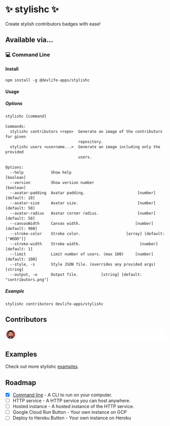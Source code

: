 # :sparkles: stylishc :sparkles:

Create stylish contributors badges with ease!

## Available via...

### :computer: Command Line

#### Install

```shell
npm install -g @devlife-apps/stylishc
```

#### Usage

##### Options

```text
stylishc [command]

Commands:
  stylishc contributors <repo>  Generate an image of the contributors for given
                                repository.
  stylishc users <username...>  Generate an image including only the provided
                                users.

Options:
  --help            Show help                                          [boolean]
  --version         Show version number                                [boolean]
  --avatar-padding  Avatar padding.                       [number] [default: 10]
  --avatar-size     Avatar size.                          [number] [default: 50]
  --avatar-radius   Avatar corner radius.                 [number] [default: 50]
  --canvasWidth     Canvas width.                        [number] [default: 900]
  --stroke-color    Stroke color.                    [array] [default: ["#DDD"]]
  --stroke-width    Stroke width.                          [number] [default: 1]
  --limit           Limit number of users. (max 100)     [number] [default: 100]
  --style, -s       Style JSON file. (overrides any provided args)      [string]
  --output, -o      Output file.          [string] [default: "contributors.png"]
```

##### Example

```shell
stylishc contributors devlife-apps/stylishc
```

## Contributors

[![contributors](contributors.png)](https://github.com/devlife-apps/stylishc/graphs/contributors)

## Examples

Check out more stylishc [examples](examples/README.md).

## Roadmap

- [x] [Command line](#computer-command-line) - A CLI to run on your computer.
- [ ] HTTP service - A HTTP service you can host anywhere.
- [ ] Hosted instance - A hosted instance of the HTTP service.
- [ ] Google Cloud Run Button - Your own instance on GCP
- [ ] Deploy to Heroku Button - Your own instance on Heroku
